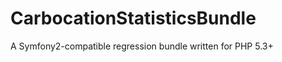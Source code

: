 CarbocationStatisticsBundle
===========================

A Symfony2-compatible regression bundle written for PHP 5.3+
